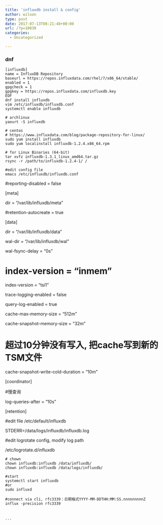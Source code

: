 ```yaml
---
title: 'influxdb install & config'
author: wiloon
type: post
date: 2017-07-13T08:21:48+00:00
url: /?p=10830
categories:
  - Uncategorized

---
```

### dnf

```bashsudo tee  /etc/yum.repos.d/influxdb.repo&lt;&lt;EOF
[influxdb]
name = InfluxDB Repository
baseurl = https://repos.influxdata.com/rhel/7/x86_64/stable/
enabled = 1
gpgcheck = 1
gpgkey = https://repos.influxdata.com/influxdb.key
EOF
dnf install influxdb
vim /etc/influxdb/influxdb.conf
systemctl enable influxdb

```

```bash# install
# archlinux
yaourt -S influxdb

# centos
# https://www.influxdata.com/blog/package-repository-for-linux/
sudo yum install influxdb
sudo yum localinstall influxdb-1.2.4.x86_64.rpm

# for Linux Binaries (64-bit)
tar xvfz influxdb-1.3.1_linux_amd64.tar.gz
rsync -r /path/to/influxdb-1.2.4-1/ /

#edit config file
emacs /etc/influxdb/influxdb.conf
```

#reporting-disabled = false

[meta]
  
dir = &#8220;/var/lib/influxdb/meta&#8221;
  
#retention-autocreate = true

[data]
  
dir = &#8220;/var/lib/influxdb/data&#8221;
  
wal-dir = &#8220;/var/lib/influxdb/wal&#8221;
  
wal-fsync-delay = &#8220;0s&#8221;

# index-version = &#8220;inmem&#8221;

index-version = &#8220;tsi1&#8221;

trace-logging-enabled = false
  
query-log-enabled = true
  
cache-max-memory-size = &#8220;512m&#8221;
  
cache-snapshot-memory-size = &#8220;32m&#8221;

# 超过10分钟没有写入, 把cache写到新的TSM文件

cache-snapshot-write-cold-duration = &#8220;10m&#8221;

[coordinator]
  
#慢查询
  
log-queries-after = &#8220;10s&#8221;

[retention]

#edit file /etc/default/influxdb
  
STDERR=/data/logs/influxdb/influxdb.log

#edit logrotate config, modify log path
  
/etc/logrotate.d/influxdb

<pre><code class="language-shell line-numbers"># chown
chown influxdb:influxdb /data/influxdb/
chown influxdb:influxdb /data/logs/influxdb/

#start
systemctl start influxdb
#or
sudo influxd

#connect via cli, rfc3339：日期格式YYYY-MM-DDTHH:MM:SS.nnnnnnnnnZ
influx -precision rfc3339



```